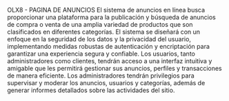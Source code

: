 OLX8 - PAGINA DE ANUNCIOS
El sistema de anuncios en línea busca proporcionar una plataforma para la publicación y búsqueda de anuncios de compra o venta de una amplia variedad de productos que son clasificados en diferentes categorías.
El sistema se diseñará con un enfoque en la seguridad de los datos y la privacidad del usuario, implementando medidas robustas de autenticación y encriptación para garantizar una experiencia segura y confiable.
Los usuarios, tanto administradores como clientes, tendrán acceso a una interfaz intuitiva y amigable que les permitirá gestionar sus anuncios, perfiles y transacciones de manera eficiente.
Los administradores tendrán privilegios para supervisar y moderar los anuncios, usuarios y categorías, además de generar informes detallados sobre las actividades del sitio.